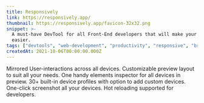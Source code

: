 ```yaml
---
title: Responsively
link: https://responsively.app/
thumbnail: https://responsively.app/favicon-32x32.png
snippet: >-
  A must-have DevTool for all Front-End developers that will make your job
  easier.
tags: ["devtools", "web-development", "productivity", "responsive", "browser"]
createdAt: 2021-10-06T00:00:00.000Z
---
```

Mirrored User-interactions across all devices.
Customizable preview layout to suit all your needs.
One handy elements inspector for all devices in preview.
30+ built-in device profiles with option to add custom devices.
One-click screenshot all your devices.
Hot reloading supported for developers.